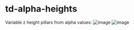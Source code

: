 # td-alpha-heights
Variable z height pillars from alpha values:
![image](https://github.com/orgilluismacha/td-alpha-heights/assets/68327817/908ac0f0-b825-4d47-a34a-e4ee9a9c70ff)
![image](https://github.com/orgilluismacha/td-alpha-heights/assets/68327817/a8c0d75c-f6e0-423e-8aa1-ddb8667cca07)
